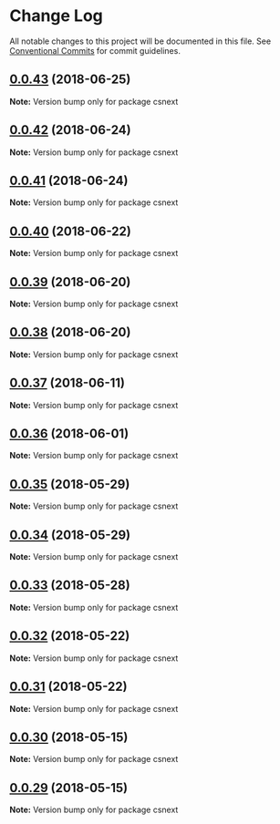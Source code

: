 # Change Log

All notable changes to this project will be documented in this file.
See [Conventional Commits](https://conventionalcommits.org) for commit guidelines.

<a name="0.0.43"></a>
## [0.0.43](https://github.com/tnocs/csnext/compare/v0.0.42...v0.0.43) (2018-06-25)




**Note:** Version bump only for package csnext

<a name="0.0.42"></a>
## [0.0.42](https://github.com/tnocs/csnext/compare/v0.0.41...v0.0.42) (2018-06-24)




**Note:** Version bump only for package csnext

<a name="0.0.41"></a>
## [0.0.41](https://github.com/tnocs/csnext/compare/v0.0.40...v0.0.41) (2018-06-24)




**Note:** Version bump only for package csnext

<a name="0.0.40"></a>
## [0.0.40](https://github.com/tnocs/csnext/compare/v0.0.39...v0.0.40) (2018-06-22)




**Note:** Version bump only for package csnext

<a name="0.0.39"></a>
## [0.0.39](https://github.com/tnocs/csnext/compare/v0.0.38...v0.0.39) (2018-06-20)




**Note:** Version bump only for package csnext

<a name="0.0.38"></a>
## [0.0.38](https://github.com/tnocs/csnext/compare/v0.0.37...v0.0.38) (2018-06-20)




**Note:** Version bump only for package csnext

<a name="0.0.37"></a>
## [0.0.37](https://github.com/tnocs/csnext/compare/v0.0.36...v0.0.37) (2018-06-11)




**Note:** Version bump only for package csnext

<a name="0.0.36"></a>
## [0.0.36](https://github.com/tnocs/csnext/compare/v0.0.35...v0.0.36) (2018-06-01)




**Note:** Version bump only for package csnext

<a name="0.0.35"></a>
## [0.0.35](https://github.com/tnocs/csnext/compare/v0.0.34...v0.0.35) (2018-05-29)




**Note:** Version bump only for package csnext

<a name="0.0.34"></a>
## [0.0.34](https://github.com/tnocs/csnext/compare/v0.0.33...v0.0.34) (2018-05-29)




**Note:** Version bump only for package csnext

<a name="0.0.33"></a>
## [0.0.33](https://github.com/tnocs/csnext/compare/v0.0.32...v0.0.33) (2018-05-28)




**Note:** Version bump only for package csnext

<a name="0.0.32"></a>
## [0.0.32](https://github.com/tnocs/csnext/compare/v0.0.31...v0.0.32) (2018-05-22)




**Note:** Version bump only for package csnext

<a name="0.0.31"></a>
## [0.0.31](https://github.com/tnocs/csnext/compare/v0.0.30...v0.0.31) (2018-05-22)




**Note:** Version bump only for package csnext

<a name="0.0.30"></a>
## [0.0.30](https://github.com/tnocs/csnext/compare/v0.0.29...v0.0.30) (2018-05-15)




**Note:** Version bump only for package csnext

<a name="0.0.29"></a>
## [0.0.29](https://github.com/tnocs/csnext/compare/v0.0.28...v0.0.29) (2018-05-15)




**Note:** Version bump only for package csnext
